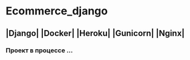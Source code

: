 # Ecommerce_django



## |Django| |Docker| |Heroku| |Gunicorn| |Nginx| 
###  Проект в  процессе ...
